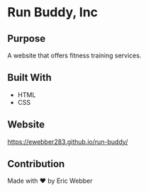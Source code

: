 # Run Buddy, Inc

## Purpose
A website that offers fitness training services.

## Built With
* HTML
* CSS

## Website
https://ewebber283.github.io/run-buddy/

## Contribution
Made with ❤️ by Eric Webber
